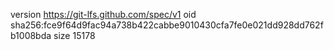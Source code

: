 version https://git-lfs.github.com/spec/v1
oid sha256:fce9f64d9fac94a738b422cabbe9010430cfa7fe0e021dd928dd762fb1008bda
size 15178
